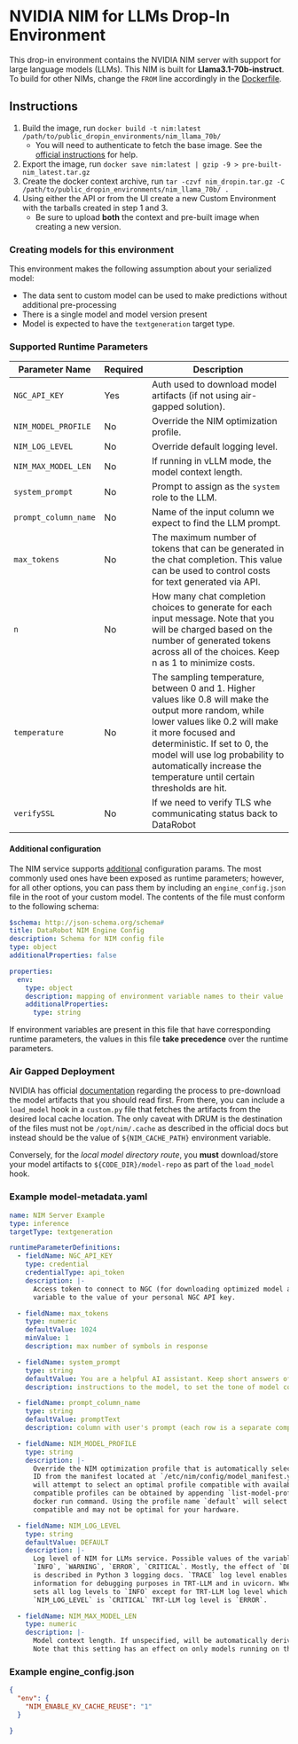 # NVIDIA NIM for LLMs Drop-In Environment

This drop-in environment contains the NVIDIA NIM server with support for large language models (LLMs). This NIM is built for **Llama3.1-70b-instruct**. To build for other NIMs, change the `FROM` line accordingly in the [Dockerfile](Dockerfile).

## Instructions

1. Build the image, run `docker build -t nim:latest /path/to/public_dropin_environments/nim_llama_70b/`
   - You will need to authenticate to fetch the base image. See the [official instructions](https://docs.nvidia.com/nim/large-language-models/latest/getting-started.html#generate-an-api-key) for help.
2. Export the image, run `docker save nim:latest | gzip -9 > pre-built-nim_latest.tar.gz`
3. Create the docker context archive, run `tar -czvf nim_dropin.tar.gz -C /path/to/public_dropin_environments/nim_llama_70b/ .`
4. Using either the API or from the UI create a new Custom Environment with the tarballs created in step 1 and 3.
   - Be sure to upload **both** the context and pre-built image when creating a new version.

### Creating models for this environment

This environment makes the following assumption about your serialized model:
- The data sent to custom model can be used to make predictions without additional pre-processing
- There is a single model and model version present
- Model is expected to have the `textgeneration` target type.

### Supported Runtime Parameters

| Parameter Name | Required | Description |
| --- | --- | --- |
| `NGC_API_KEY` | Yes | Auth used to download model artifacts (if not using air-gapped solution). |
| `NIM_MODEL_PROFILE` | No | Override the NIM optimization profile. |
| `NIM_LOG_LEVEL` | No | Override default logging level. |
| `NIM_MAX_MODEL_LEN` | No | If running in vLLM mode, the model context length. |
| `system_prompt` | No | Prompt to assign as the `system` role to the LLM. |
| `prompt_column_name` | No | Name of the input column we expect to find the LLM prompt. |
| `max_tokens` | No | The maximum number of tokens that can be generated in the chat completion. This value can be used to control costs for text generated via API. |
| `n` | No | How many chat completion choices to generate for each input message. Note that you will be charged based on the number of generated tokens across all of the choices. Keep n as 1 to minimize costs. |
| `temperature` | No | The sampling temperature, between 0 and 1. Higher values like 0.8 will make the output more random, while lower values like 0.2 will make it more focused and deterministic. If set to 0, the model will use log probability to automatically increase the temperature until certain thresholds are hit. |
| `verifySSL` | No | If we need to verify TLS whe communicating status back to DataRobot |

#### Additional configuration

The NIM service supports [additional](https://docs.nvidia.com/nim/large-language-models/latest/configuration.html) configuration params. The most commonly used ones have been exposed as runtime parameters; however, for all other options, you can pass them by including an `engine_config.json` file in the root of your custom model. The contents of the file must conform to the following schema:
```yaml
$schema: http://json-schema.org/schema#
title: DataRobot NIM Engine Config
description: Schema for NIM config file
type: object
additionalProperties: false

properties:
  env:
    type: object
    description: mapping of environment variable names to their value
    additionalProperties:
      type: string
```
If environment variables are present in this file that have corresponding runtime parameters, the values in this file **take precedence** over the runtime parameters.


### Air Gapped Deployment
NVIDIA has official [documentation](https://docs.nvidia.com/nim/large-language-models/latest/getting-started.html#serving-models-from-local-assets) regarding the process to pre-download the model artifacts
that you should read first. From there, you can include a `load_model` hook in a `custom.py` file
that fetches the artifacts from the desired local cache location. The only caveat with DRUM is
the destination of the files must not be `/opt/nim/.cache` as described in the official docs but
instead should be the value of `${NIM_CACHE_PATH}` environment variable.

Conversely, for the _local model directory route_, you **must** download/store your model artifacts to `${CODE_DIR}/model-repo` as part of the `load_model` hook.

### Example model-metadata.yaml

```yaml
name: NIM Server Example
type: inference
targetType: textgeneration

runtimeParameterDefinitions:
  - fieldName: NGC_API_KEY
    type: credential
    credentialType: api_token
    description: |-
      Access token to connect to NGC (for downloading optimized model artifacts). You must set this
      variable to the value of your personal NGC API key.

  - fieldName: max_tokens
    type: numeric
    defaultValue: 1024
    minValue: 1
    description: max number of symbols in response

  - fieldName: system_prompt
    type: string
    defaultValue: You are a helpful AI assistant. Keep short answers of no more than 2 sentences.
    description: instructions to the model, to set the tone of model completions

  - fieldName: prompt_column_name
    type: string
    defaultValue: promptText
    description: column with user's prompt (each row is a separate completion request)

  - fieldName: NIM_MODEL_PROFILE
    type: string
    description: |-
      Override the NIM optimization profile that is automatically selected by specifying a profile
      ID from the manifest located at `/etc/nim/config/model_manifest.yaml`. If not specified, NIM
      will attempt to select an optimal profile compatible with available GPUs. A list of the
      compatible profiles can be obtained by appending `list-model-profiles` at the end of the
      docker run command. Using the profile name `default` will select a profile that is maximally
      compatible and may not be optimal for your hardware.

  - fieldName: NIM_LOG_LEVEL
    type: string
    defaultValue: DEFAULT
    description: |-
      Log level of NIM for LLMs service. Possible values of the variable are `DEFAULT`, `TRACE`, `DEBUG`,
      `INFO`, `WARNING`, `ERROR`, `CRITICAL`. Mostly, the effect of `DEBUG`, `INFO`, `WARNING`, `ERROR`, `CRITICAL`
      is described in Python 3 logging docs. `TRACE` log level enables printing of diagnostic
      information for debugging purposes in TRT-LLM and in uvicorn. When `NIM_LOG_LEVEL` is `DEFAULT`
      sets all log levels to `INFO` except for TRT-LLM log level which equals `ERROR`. When
      `NIM_LOG_LEVEL` is `CRITICAL` TRT-LLM log level is `ERROR`.

  - fieldName: NIM_MAX_MODEL_LEN
    type: numeric
    description: |-
      Model context length. If unspecified, will be automatically derived from the model configuration.
      Note that this setting has an effect on only models running on the vLLM backend.
```

### Example engine_config.json
```json
{
  "env": {
    "NIM_ENABLE_KV_CACHE_REUSE": "1"
  }

}
```
